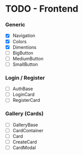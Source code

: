 # TODO - Frontend

### Generic

- [x] Navigation
- [x] Colors
- [x] Dimentions
- [ ] BigButton
- [ ] MediumButton
- [ ] SmallButton

### Login / Register

- [ ] AuthBase
- [ ] LoginCard
- [ ] RegisterCard

### Gallery (Cards)

- [ ] GalleryBase
- [ ] CardContainer
- [ ] Card
- [ ] CreateCard
- [ ] CardModal
